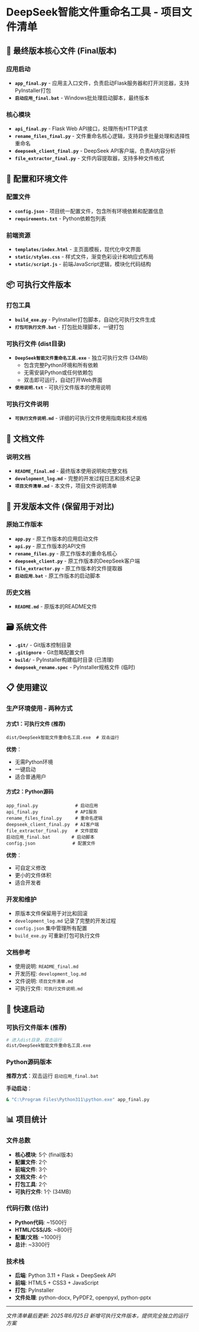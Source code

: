# DeepSeek智能文件重命名工具 - 项目文件清单

## 🎯 最终版本核心文件 (Final版本)

### 应用启动
- **`app_final.py`** - 应用主入口文件，负责启动Flask服务器和打开浏览器，支持PyInstaller打包
- **`启动应用_final.bat`** - Windows批处理启动脚本，最终版本

### 核心模块
- **`api_final.py`** - Flask Web API接口，处理所有HTTP请求
- **`rename_files_final.py`** - 文件重命名核心逻辑，支持异步批量处理和选择性重命名
- **`deepseek_client_final.py`** - DeepSeek API客户端，负责AI内容分析
- **`file_extractor_final.py`** - 文件内容提取器，支持多种文件格式

## 🔧 配置和环境文件

### 配置文件
- **`config.json`** - 项目统一配置文件，包含所有环境依赖和配置信息
- **`requirements.txt`** - Python依赖包列表

### 前端资源
- **`templates/index.html`** - 主页面模板，现代化中文界面
- **`static/styles.css`** - 样式文件，渐变色彩设计和响应式布局
- **`static/script.js`** - 前端JavaScript逻辑，模块化代码结构

## 📦 可执行文件版本

### 打包工具
- **`build_exe.py`** - PyInstaller打包脚本，自动化可执行文件生成
- **`打包可执行文件.bat`** - 打包批处理脚本，一键打包

### 可执行文件 (dist目录)
- **`DeepSeek智能文件重命名工具.exe`** - 独立可执行文件 (34MB)
  - 包含完整Python环境和所有依赖
  - 无需安装Python或任何依赖包
  - 双击即可运行，自动打开Web界面
- **`使用说明.txt`** - 可执行文件版本的使用说明

### 可执行文件说明
- **`可执行文件说明.md`** - 详细的可执行文件使用指南和技术规格

## 📖 文档文件

### 说明文档
- **`README_final.md`** - 最终版本使用说明和完整文档
- **`development_log.md`** - 完整的开发过程日志和技术记录
- **`项目文件清单.md`** - 本文件，项目文件说明清单

## 🔄 开发版本文件 (保留用于对比)

### 原始工作版本
- **`app.py`** - 原工作版本的应用启动文件
- **`api.py`** - 原工作版本的API文件
- **`rename_files.py`** - 原工作版本的重命名核心
- **`deepseek_client.py`** - 原工作版本的DeepSeek客户端
- **`file_extractor.py`** - 原工作版本的文件提取器
- **`启动应用.bat`** - 原工作版本的启动脚本

### 历史文档
- **`README.md`** - 原版本的README文件

## 🗃️ 系统文件

- **`.git/`** - Git版本控制目录
- **`.gitignore`** - Git忽略配置文件
- **`build/`** - PyInstaller构建临时目录 (已清理)
- **`deepseek_rename.spec`** - PyInstaller规格文件 (临时)

## 📋 使用建议

### 生产环境使用 - 两种方式

#### 方式1：可执行文件 (推荐)
```
dist/DeepSeek智能文件重命名工具.exe  # 双击运行
```
**优势**：
- 无需Python环境
- 一键启动
- 适合普通用户

#### 方式2：Python源码
```
app_final.py              # 启动应用
api_final.py              # API服务
rename_files_final.py     # 重命名逻辑
deepseek_client_final.py  # AI客户端
file_extractor_final.py   # 文件提取
启动应用_final.bat        # 启动脚本
config.json              # 配置文件
```
**优势**：
- 可自定义修改
- 更小的文件体积
- 适合开发者

### 开发和维护
- 原版本文件保留用于对比和回滚
- `development_log.md` 记录了完整的开发过程
- `config.json` 集中管理所有配置
- `build_exe.py` 可重新打包可执行文件

### 文档参考
- 使用说明: `README_final.md`
- 开发历程: `development_log.md`
- 文件说明: `项目文件清单.md`
- 可执行文件: `可执行文件说明.md`

## 🚀 快速启动

### 可执行文件版本 (推荐)
```bash
# 进入dist目录，双击运行
dist/DeepSeek智能文件重命名工具.exe
```

### Python源码版本
**推荐方式**：双击运行 `启动应用_final.bat`

**手动启动**：
```bash
& "C:\Program Files\Python311\python.exe" app_final.py
```

## 📊 项目统计

### 文件总数
- **核心模块**: 5个 (final版本)
- **配置文件**: 2个
- **前端文件**: 3个
- **文档文件**: 4个
- **打包工具**: 2个
- **可执行文件**: 1个 (34MB)

### 代码行数 (估计)
- **Python代码**: ~1500行
- **HTML/CSS/JS**: ~800行
- **配置/文档**: ~1000行
- **总计**: ~3300行

### 技术栈
- **后端**: Python 3.11 + Flask + DeepSeek API
- **前端**: HTML5 + CSS3 + JavaScript
- **打包**: PyInstaller
- **文件处理**: python-docx, PyPDF2, openpyxl, python-pptx

---

*文件清单最后更新: 2025年6月25日*
*新增可执行文件版本，提供完全独立的运行方案* 
